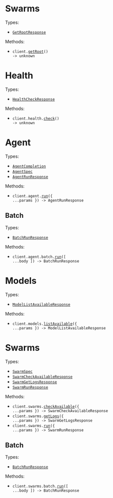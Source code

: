 # Swarms

Types:

- <code><a href="./src/resources/top-level.ts">GetRootResponse</a></code>

Methods:

- <code title="get /">client.<a href="./src/index.ts">getRoot</a>() -> unknown</code>

# Health

Types:

- <code><a href="./src/resources/health.ts">HealthCheckResponse</a></code>

Methods:

- <code title="get /health">client.health.<a href="./src/resources/health.ts">check</a>() -> unknown</code>

# Agent

Types:

- <code><a href="./src/resources/agent/agent.ts">AgentCompletion</a></code>
- <code><a href="./src/resources/agent/agent.ts">AgentSpec</a></code>
- <code><a href="./src/resources/agent/agent.ts">AgentRunResponse</a></code>

Methods:

- <code title="post /v1/agent/completions">client.agent.<a href="./src/resources/agent/agent.ts">run</a>({ ...params }) -> AgentRunResponse</code>

## Batch

Types:

- <code><a href="./src/resources/agent/batch.ts">BatchRunResponse</a></code>

Methods:

- <code title="post /v1/agent/batch/completions">client.agent.batch.<a href="./src/resources/agent/batch.ts">run</a>([ ...body ]) -> BatchRunResponse</code>

# Models

Types:

- <code><a href="./src/resources/models.ts">ModelListAvailableResponse</a></code>

Methods:

- <code title="get /v1/models/available">client.models.<a href="./src/resources/models.ts">listAvailable</a>({ ...params }) -> ModelListAvailableResponse</code>

# Swarms

Types:

- <code><a href="./src/resources/swarms/swarms.ts">SwarmSpec</a></code>
- <code><a href="./src/resources/swarms/swarms.ts">SwarmCheckAvailableResponse</a></code>
- <code><a href="./src/resources/swarms/swarms.ts">SwarmGetLogsResponse</a></code>
- <code><a href="./src/resources/swarms/swarms.ts">SwarmRunResponse</a></code>

Methods:

- <code title="get /v1/swarms/available">client.swarms.<a href="./src/resources/swarms/swarms.ts">checkAvailable</a>({ ...params }) -> SwarmCheckAvailableResponse</code>
- <code title="get /v1/swarm/logs">client.swarms.<a href="./src/resources/swarms/swarms.ts">getLogs</a>({ ...params }) -> SwarmGetLogsResponse</code>
- <code title="post /v1/swarm/completions">client.swarms.<a href="./src/resources/swarms/swarms.ts">run</a>({ ...params }) -> SwarmRunResponse</code>

## Batch

Types:

- <code><a href="./src/resources/swarms/batch.ts">BatchRunResponse</a></code>

Methods:

- <code title="post /v1/swarm/batch/completions">client.swarms.batch.<a href="./src/resources/swarms/batch.ts">run</a>([ ...body ]) -> BatchRunResponse</code>
